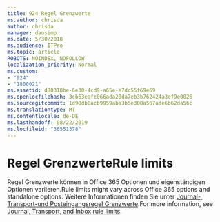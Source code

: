 ```yaml
---
title: 924 Regel Grenzwerte
ms.author: chrisda
author: chrisda
manager: dansimp
ms.date: 5/30/2018
ms.audience: ITPro
ms.topic: article
ROBOTS: NOINDEX, NOFOLLOW
localization_priority: Normal
ms.custom:
- "924"
- "1800021"
ms.assetid: d80318be-6e30-4cd9-a65e-e7dc55f69e69
ms.openlocfilehash: 3cb63eafc066ada20da7eb3b762424a3ef9e0026
ms.sourcegitcommit: 1d98db8acb9959aba3b5e308a567ade6b62da56c
ms.translationtype: MT
ms.contentlocale: de-DE
ms.lasthandoff: 08/22/2019
ms.locfileid: "36551378"
---
```

# <a name="rule-limits"></a><span data-ttu-id="d2a46-102">Regel Grenzwerte</span><span class="sxs-lookup"><span data-stu-id="d2a46-102">Rule limits</span></span>

<span data-ttu-id="d2a46-103">Regel Grenzwerte können in Office 365 Optionen und eigenständigen Optionen variieren.</span><span class="sxs-lookup"><span data-stu-id="d2a46-103">Rule limits might vary across Office 365 options and standalone options.</span></span> <span data-ttu-id="d2a46-104">Weitere Informationen finden Sie unter [Journal-, Transport-und Posteingangsregel Grenzwerte](https://technet.microsoft.com/library/exchange-online-limits.aspx).</span><span class="sxs-lookup"><span data-stu-id="d2a46-104">For more information, see [Journal, Transport, and Inbox rule limits](https://technet.microsoft.com/library/exchange-online-limits.aspx).</span></span>
